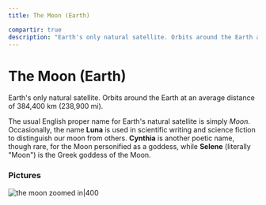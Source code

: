 ```yaml
---
title: The Moon (Earth)

compartir: true
description: "Earth's only natural satellite. Orbits around the Earth at an average distance of 384,400 km (238,900 mi)."
---
```


# The Moon (Earth)

Earth's only natural satellite. Orbits around the Earth at an average distance of 384,400 km (238,900 mi).

The usual English proper name for Earth's natural satellite is simply _Moon_. Occasionally, the name **Luna** is used in scientific writing and science fiction to distinguish our moon from others. **Cynthia** is another poetic name, though rare, for the Moon personified as a goddess, while **Selene** (literally "Moon") is the Greek goddess of the Moon.

### Pictures

![the moon zoomed in|400](https://upload.wikimedia.org/wikipedia/commons/e/e1/FullMoon2010.jpg)
